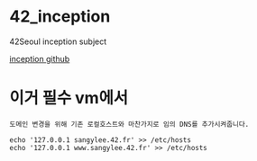 # 42_inception
42Seoul inception subject

[inception github](https://github.com/cjho0316/42_Archive/tree/main/inception/srcs/requirements)

# 이거 필수 vm에서
```
도메인 변경을 위해 기존 로컬호스트와 마찬가지로 임의 DNS를 추가시켜줍니다.

echo '127.0.0.1 sangylee.42.fr' >> /etc/hosts
echo '127.0.0.1 www.sangylee.42.fr' >> /etc/hosts
```